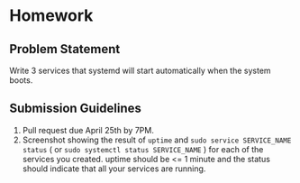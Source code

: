 # Homework

## Problem Statement
Write 3 services that systemd will start automatically when the system boots.

## Submission Guidelines
1. Pull request due April 25th by 7PM.
2. Screenshot showing the result of `uptime` and `sudo service SERVICE_NAME status` ( or `sudo systemctl status SERVICE_NAME` ) for 
   each of the services you created. uptime should be <= 1 minute and the status should indicate that all your services are running.
